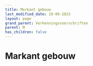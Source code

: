 ```yaml
---
title: Markant gebouw
last_modified_date: 19-09-2023
layout: page
grand_parent: Verkenningsvoorschriften
parent: M
has_children: false
---
```


Markant gebouw
==============

